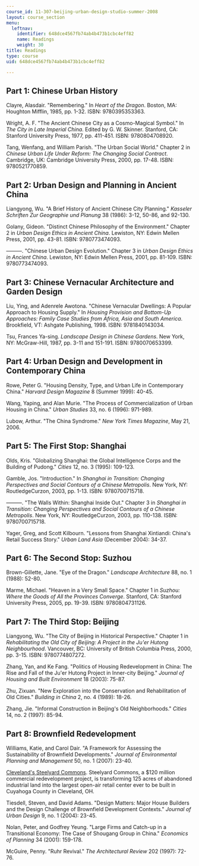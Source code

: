 ```yaml
---
course_id: 11-307-beijing-urban-design-studio-summer-2008
layout: course_section
menu:
  leftnav:
    identifier: 648dce4567fb74ab4b473b1cbc4eff82
    name: Readings
    weight: 30
title: Readings
type: course
uid: 648dce4567fb74ab4b473b1cbc4eff82

---
```


Part 1: Chinese Urban History
-----------------------------

Clayre, Alasdair. "Remembering." In _Heart of the Dragon_. Boston, MA: Houghton Mifflin, 1985, pp. 1-32. ISBN: 9780395353363.

Wright, A. F. "The Ancient Chinese City as a Cosmo-Magical Symbol." In _The City in Late Imperial China_. Edited by G. W. Skinner. Stanford, CA: Stanford University Press, 1977, pp. 411-451. ISBN: 9780804708920.

Tang, Wenfang, and William Parish. "The Urban Social World." Chapter 2 in _Chinese Urban Life Under Reform: The Changing Social Contract_. Cambridge, UK: Cambridge University Press, 2000, pp. 17-48. ISBN: 9780521770859.

Part 2: Urban Design and Planning in Ancient China
--------------------------------------------------

Liangyong, Wu. "A Brief History of Ancient Chinese City Planning." _Kasseler Schriften Zur Geographie und Planung_ 38 (1986): 3-12, 50-86, and 92-130.

Golany, Gideon. "Distinct Chinese Philosophy of the Environment." Chapter 2 in _Urban Design Ethics in Ancient China_. Lewiston, NY: Edwin Mellen Press, 2001, pp. 43-81. ISBN: 9780773474093.

———. "Chinese Urban Design Evolution." Chapter 3 in _Urban Design Ethics in Ancient China_. Lewiston, NY: Edwin Mellen Press, 2001, pp. 81-109. ISBN: 9780773474093.

Part 3: Chinese Vernacular Architecture and Garden Design
---------------------------------------------------------

Liu, Ying, and Adenrele Awotona. "Chinese Vernacular Dwellings: A Popular Approach to Housing Supply." In _Housing Provision and Bottom-Up Approaches: Family Case Studies from Africa, Asia and South America_. Brookfield, VT: Ashgate Publishing, 1998. ISBN: 9781840143034.

Tsu, Frances Ya-sing. _Landscape Design in Chinese Gardens_. New York, NY: McGraw-Hill, 1987, pp. 3-11 and 151-191. ISBN: 9780070653399.

Part 4: Urban Design and Development in Contemporary China
----------------------------------------------------------

Rowe, Peter G. "Housing Density, Type, and Urban Life in Contemporary China." _Harvard Design Magazine_ 8 (Summer 1999): 40-45.

Wang, Yaping, and Alan Murie. "The Process of Commercialization of Urban Housing in China." _Urban Studies_ 33, no. 6 (1996): 971-989.

Lubow, Arthur. "The China Syndrome." _New York Times Magazine_, May 21, 2006.

Part 5: The First Stop: Shanghai
--------------------------------

Olds, Kris. "Globalizing Shanghai: the Global Intelligence Corps and the Building of Pudong." _Cities_ 12, no. 3 (1995): 109-123.

Gamble, Jos. "Introduction." In _Shanghai in Transition: Changing Perspectives and Social Contours of a Chinese Metropolis_. New York, NY: RoutledgeCurzon, 2003, pp. 1-13. ISBN: 9780700715718.

———. "The Walls Within: Shanghai Inside Out." Chapter 3 in _Shanghai in Transition: Changing Perspectives and Social Contours of a Chinese Metropolis_. New York, NY: RoutledgeCurzon, 2003, pp. 110-138. ISBN: 9780700715718.

Yager, Greg, and Scott Kilbourn. "Lessons from Shanghai Xintiandi: China's Retail Success Story." _Urban Land Asia_ (December 2004): 34-37.

Part 6: The Second Stop: Suzhou
-------------------------------

Brown-Gillette, Jane. "Eye of the Dragon." _Landscape Architecture_ 88, no. 1 (1988): 52-80.

Marme, Michael. "Heaven in a Very Small Space." Chapter 1 in _Suzhou: Where the Goods of All the Provinces Converge_. Stanford, CA: Stanford University Press, 2005, pp. 19-39. ISBN: 9780804731126.

Part 7: The Third Stop: Beijing
-------------------------------

Liangyong, Wu. "The City of Beijing in Historical Perspective." Chapter 1 in _Rehabilitating the Old City of Beijing: A Project in the Ju'er Hutong Neighbourhood_. Vancouver, BC: University of British Columbia Press, 2000, pp. 3-15. ISBN: 9780774807272.

Zhang, Yan, and Ke Fang. "Politics of Housing Redevelopment in China: The Rise and Fall of the Ju'er Hutong Project in Inner-city Beijing." _Journal of Housing and Built Environment_ 18 (2003): 75-87.

Zhu, Zixuan. "New Exploration into the Conservation and Rehabilitation of Old Cities." _Building in China_ 2, no. 4 (1989): 18-26.

Zhang, Jie. "Informal Construction in Beijing's Old Neighborhoods." _Cities_ 14, no. 2 (1997): 85-94.

Part 8: Brownfield Redevelopment
--------------------------------

Williams, Katie, and Carol Dair. "A Framework for Assessing the Sustainability of Brownfield Developments." _Journal of Environmental Planning and Management_ 50, no. 1 (2007): 23-40.

[Cleveland's Steelyard Commons](https://steelyard-commons.com/). Steelyard Commons, a $120 million commercial redevelopment project, is transforming 125 acres of abandoned industrial land into the largest open-air retail center ever to be built in Cuyahoga County in Cleveland, OH.

Tiesdell, Steven, and David Adams. "Design Matters: Major House Builders and the Design Challenge of Brownfield Development Contexts." _Journal of Urban Design_ 9, no. 1 (2004): 23-45.

Nolan, Peter, and Godfrey Yeung. "Large Firms and Catch-up in a Transitional Economy: The Case of Shougang Group in China." _Economics of Planning_ 34 (2001): 159-178.

McGuire, Penny. "Ruhr Revival." _The Architectural Review_ 202 (1997): 72-76.